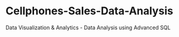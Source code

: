 # Cellphones-Sales-Data-Analysis
Data Visualization &amp; Analytics - Data Analysis using Advanced SQL
